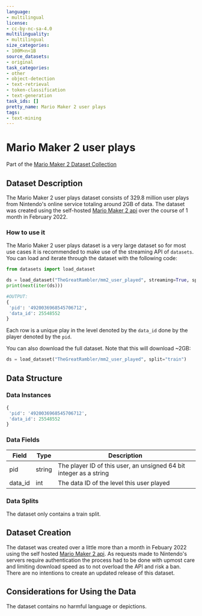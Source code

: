 ```yaml
---
language:
- multilingual
license:
- cc-by-nc-sa-4.0
multilinguality:
- multilingual
size_categories:
- 100M<n<1B
source_datasets:
- original
task_categories:
- other
- object-detection
- text-retrieval
- token-classification
- text-generation
task_ids: []
pretty_name: Mario Maker 2 user plays
tags:
- text-mining
---
```


# Mario Maker 2 user plays
Part of the [Mario Maker 2 Dataset Collection](https://tgrcode.com/posts/mario_maker_2_datasets)

## Dataset Description
The Mario Maker 2 user plays dataset consists of 329.8 million user plays from Nintendo's online service totaling around 2GB of data. The dataset was created using the self-hosted [Mario Maker 2 api](https://tgrcode.com/posts/mario_maker_2_api) over the course of 1 month in February 2022.

### How to use it
The Mario Maker 2 user plays dataset is a very large dataset so for most use cases it is recommended to make use of the streaming API of `datasets`. You can load and iterate through the dataset with the following code:

```python
from datasets import load_dataset

ds = load_dataset("TheGreatRambler/mm2_user_played", streaming=True, split="train")
print(next(iter(ds)))

#OUTPUT:
{
 'pid': '4920036968545706712',
 'data_id': 25548552
}
```
Each row is a unique play in the level denoted by the `data_id` done by the player denoted by the `pid`.

You can also download the full dataset. Note that this will download ~2GB:
```python
ds = load_dataset("TheGreatRambler/mm2_user_played", split="train")
```

## Data Structure

### Data Instances

```python
{
 'pid': '4920036968545706712',
 'data_id': 25548552
}
```

### Data Fields

|Field|Type|Description|
|---|---|---|
|pid|string|The player ID of this user, an unsigned 64 bit integer as a string|
|data_id|int|The data ID of the level this user played|

### Data Splits

The dataset only contains a train split.

<!-- TODO create detailed statistics -->

## Dataset Creation

The dataset was created over a little more than a month in Febuary 2022 using the self hosted [Mario Maker 2 api](https://tgrcode.com/posts/mario_maker_2_api). As requests made to Nintendo's servers require authentication the process had to be done with upmost care and limiting download speed as to not overload the API and risk a ban. There are no intentions to create an updated release of this dataset.

## Considerations for Using the Data

The dataset contains no harmful language or depictions.
